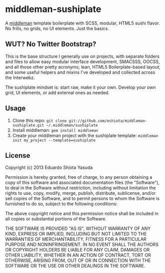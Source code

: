 # middleman-sushiplate

A [middleman](http://middlemanapp.com/) template boilerplate with SCSS,
modular, HTML5 sushi flavor. No frills, no grids, no UI elements. Just the basics.

## WUT? No Twitter Bootstrap?

This is the base structure I generally use on projects, with separate folders
and files to allow easy modular interface development, SMACSSS, OOCSS, and all
those other pretty acronyms; lean, HTML5 Boilerplate-based layout; and some
useful helpers and mixins I've developed and collected across the Interwebz.

The sushiplate mindset is: start raw, make it your own. Develop your own grid,
UI elements, or add external ones as needed.

## Usage

1. Clone this repo: `git clone git://github.com/eshiota/middleman-sushiplate.git ~/.middleman/sushiplate`
2. Install middleman: `gem install middleman`
3. Create your middleman project with the sushiplate template: `middleman init my_project --template=sushiplate`

## License

Copyright (c) 2013 Eduardo Shiota Yasuda

Permission is hereby granted, free of charge, to any person obtaining a copy of this software and associated documentation files (the "Software"), to deal in the Software without restriction, including without limitation the rights to use, copy, modify, merge, publish, distribute, sublicense, and/or sell copies of the Software, and to permit persons to whom the Software is furnished to do so, subject to the following conditions:

The above copyright notice and this permission notice shall be included in all copies or substantial portions of the Software.

THE SOFTWARE IS PROVIDED "AS IS", WITHOUT WARRANTY OF ANY KIND, EXPRESS OR IMPLIED, INCLUDING BUT NOT LIMITED TO THE WARRANTIES OF MERCHANTABILITY, FITNESS FOR A PARTICULAR PURPOSE AND NONINFRINGEMENT. IN NO EVENT SHALL THE AUTHORS OR COPYRIGHT HOLDERS BE LIABLE FOR ANY CLAIM, DAMAGES OR OTHER LIABILITY, WHETHER IN AN ACTION OF CONTRACT, TORT OR OTHERWISE, ARISING FROM, OUT OF OR IN CONNECTION WITH THE SOFTWARE OR THE USE OR OTHER DEALINGS IN THE SOFTWARE.
